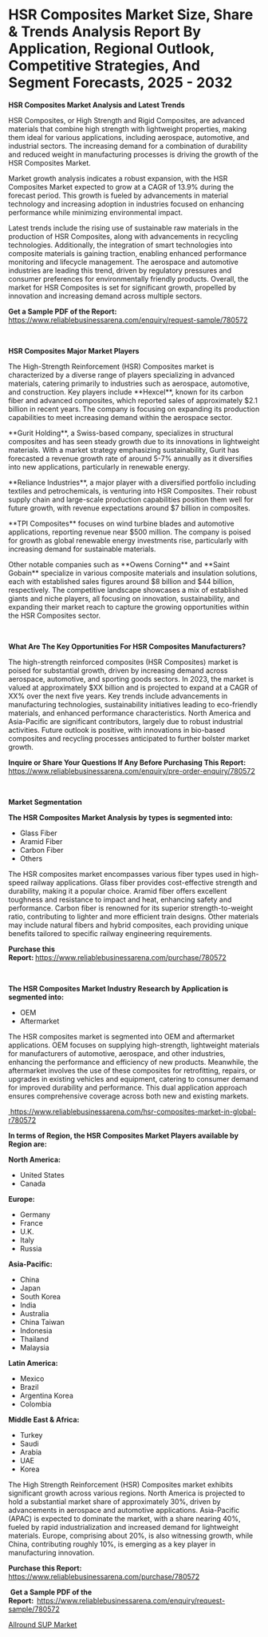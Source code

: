 <p><h1>HSR Composites Market Size, Share & Trends Analysis Report By Application, Regional Outlook, Competitive Strategies, And Segment Forecasts, 2025 - 2032</h1></p><p><strong>HSR Composites Market Analysis and Latest Trends</strong></p>
<p><p>HSR Composites, or High Strength and Rigid Composites, are advanced materials that combine high strength with lightweight properties, making them ideal for various applications, including aerospace, automotive, and industrial sectors. The increasing demand for a combination of durability and reduced weight in manufacturing processes is driving the growth of the HSR Composites Market.</p><p>Market growth analysis indicates a robust expansion, with the HSR Composites Market expected to grow at a CAGR of 13.9% during the forecast period. This growth is fueled by advancements in material technology and increasing adoption in industries focused on enhancing performance while minimizing environmental impact. </p><p>Latest trends include the rising use of sustainable raw materials in the production of HSR Composites, along with advancements in recycling technologies. Additionally, the integration of smart technologies into composite materials is gaining traction, enabling enhanced performance monitoring and lifecycle management. The aerospace and automotive industries are leading this trend, driven by regulatory pressures and consumer preferences for environmentally friendly products. Overall, the market for HSR Composites is set for significant growth, propelled by innovation and increasing demand across multiple sectors.</p></p>
<p><strong>Get a Sample PDF of the Report:&nbsp;</strong> <a href="https://www.reliablebusinessarena.com/enquiry/request-sample/780572?utm_campaign=1891&utm_medium=2&utm_source=Github&utm_content=ia&utm_term=26032025&utm_id=hsr-composites">https://www.reliablebusinessarena.com/enquiry/request-sample/780572</a></p>
<p>&nbsp;</p>
<p><strong>HSR Composites Major Market Players</strong></p>
<p><p>The High-Strength Reinforcement (HSR) Composites market is characterized by a diverse range of players specializing in advanced materials, catering primarily to industries such as aerospace, automotive, and construction. Key players include **Hexcel**, known for its carbon fiber and advanced composites, which reported sales of approximately $2.1 billion in recent years. The company is focusing on expanding its production capabilities to meet increasing demand within the aerospace sector.</p><p>**Gurit Holding**, a Swiss-based company, specializes in structural composites and has seen steady growth due to its innovations in lightweight materials. With a market strategy emphasizing sustainability, Gurit has forecasted a revenue growth rate of around 5-7% annually as it diversifies into new applications, particularly in renewable energy.</p><p>**Reliance Industries**, a major player with a diversified portfolio including textiles and petrochemicals, is venturing into HSR Composites. Their robust supply chain and large-scale production capabilities position them well for future growth, with revenue expectations around $7 billion in composites.</p><p>**TPI Composites** focuses on wind turbine blades and automotive applications, reporting revenue near $500 million. The company is poised for growth as global renewable energy investments rise, particularly with increasing demand for sustainable materials.</p><p>Other notable companies such as **Owens Corning** and **Saint Gobain** specialize in various composite materials and insulation solutions, each with established sales figures around $8 billion and $44 billion, respectively. The competitive landscape showcases a mix of established giants and niche players, all focusing on innovation, sustainability, and expanding their market reach to capture the growing opportunities within the HSR Composites sector.</p></p>
<p>&nbsp;</p>
<p><strong>What Are The Key Opportunities For HSR Composites Manufacturers?</strong></p>
<p><p>The high-strength reinforced composites (HSR Composites) market is poised for substantial growth, driven by increasing demand across aerospace, automotive, and sporting goods sectors. In 2023, the market is valued at approximately $XX billion and is projected to expand at a CAGR of XX% over the next five years. Key trends include advancements in manufacturing technologies, sustainability initiatives leading to eco-friendly materials, and enhanced performance characteristics. North America and Asia-Pacific are significant contributors, largely due to robust industrial activities. Future outlook is positive, with innovations in bio-based composites and recycling processes anticipated to further bolster market growth.</p></p>
<p><strong>Inquire or Share Your Questions If Any Before Purchasing This Report:</strong> <a href="https://www.reliablebusinessarena.com/enquiry/pre-order-enquiry/780572?utm_campaign=1891&utm_medium=2&utm_source=Github&utm_content=ia&utm_term=26032025&utm_id=hsr-composites">https://www.reliablebusinessarena.com/enquiry/pre-order-enquiry/780572</a></p>
<p>&nbsp;</p>
<p><strong>Market Segmentation</strong></p>
<p><strong>The HSR Composites Market Analysis by types is segmented into:</strong></p>
<p><ul><li>Glass Fiber</li><li>Aramid Fiber</li><li>Carbon Fiber</li><li>Others</li></ul></p>
<p><p>The HSR composites market encompasses various fiber types used in high-speed railway applications. Glass fiber provides cost-effective strength and durability, making it a popular choice. Aramid fiber offers excellent toughness and resistance to impact and heat, enhancing safety and performance. Carbon fiber is renowned for its superior strength-to-weight ratio, contributing to lighter and more efficient train designs. Other materials may include natural fibers and hybrid composites, each providing unique benefits tailored to specific railway engineering requirements.</p></p>
<p><strong>Purchase this Report:&nbsp;</strong><a href="https://www.reliablebusinessarena.com/purchase/780572?utm_campaign=1891&utm_medium=2&utm_source=Github&utm_content=ia&utm_term=26032025&utm_id=hsr-composites">https://www.reliablebusinessarena.com/purchase/780572</a></p>
<p>&nbsp;</p>
<p><strong>The HSR Composites Market Industry Research by Application is segmented into:</strong></p>
<p><ul><li>OEM</li><li>Aftermarket</li></ul></p>
<p><p>The HSR composites market is segmented into OEM and aftermarket applications. OEM focuses on supplying high-strength, lightweight materials for manufacturers of automotive, aerospace, and other industries, enhancing the performance and efficiency of new products. Meanwhile, the aftermarket involves the use of these composites for retrofitting, repairs, or upgrades in existing vehicles and equipment, catering to consumer demand for improved durability and performance. This dual application approach ensures comprehensive coverage across both new and existing markets.</p></p>
<p><a href="https://www.reliablebusinessarena.com/hsr-composites-market-in-global-r780572?utm_campaign=1891&utm_medium=2&utm_source=Github&utm_content=ia&utm_term=26032025&utm_id=hsr-composites">&nbsp;https://www.reliablebusinessarena.com/hsr-composites-market-in-global-r780572</a></p>
<p><strong>In terms of Region, the HSR Composites Market Players available by Region are:</strong></p>
<p>
    <p> <strong> North America: </strong>
        <ul>
            <li>United States</li>
            <li>Canada</li>
        </ul>
        </p> 
    <p> <strong> Europe: </strong>
        <ul>
            <li>Germany</li>
            <li>France</li>
            <li>U.K.</li>
            <li>Italy</li>
            <li>Russia</li>
        </ul>
        </p> 
    <p> <strong> Asia-Pacific: </strong>
        <ul>
            <li>China</li>
            <li>Japan</li>
            <li>South Korea</li>
            <li>India</li>
            <li>Australia</li>
            <li>China Taiwan</li>
            <li>Indonesia</li>
            <li>Thailand</li>
            <li>Malaysia</li>
        </ul>
        </p> 
    <p> <strong> Latin America: </strong>
        <ul>
            <li>Mexico</li>
            <li>Brazil</li>
            <li>Argentina Korea</li>
            <li>Colombia</li>
        </ul>
        </p> 
    <p> <strong> Middle East & Africa: </strong>
        <ul>
            <li>Turkey</li>
            <li>Saudi</li>
            <li>Arabia</li>
            <li>UAE</li>
            <li>Korea</li>
        </ul>
    </p>
    </p>
<p><p>The High Strength Reinforcement (HSR) Composites market exhibits significant growth across various regions. North America is projected to hold a substantial market share of approximately 30%, driven by advancements in aerospace and automotive applications. Asia-Pacific (APAC) is expected to dominate the market, with a share nearing 40%, fueled by rapid industrialization and increased demand for lightweight materials. Europe, comprising about 20%, is also witnessing growth, while China, contributing roughly 10%, is emerging as a key player in manufacturing innovation. </p></p>
<p><strong>Purchase this Report: </strong><a href="https://www.reliablebusinessarena.com/purchase/780572?utm_campaign=1891&utm_medium=2&utm_source=Github&utm_content=ia&utm_term=26032025&utm_id=hsr-composites">https://www.reliablebusinessarena.com/purchase/780572</a></p>
<p>&nbsp;<strong>Get a Sample PDF of the Report:&nbsp;&nbsp;</strong><a href="https://www.reliablebusinessarena.com/enquiry/request-sample/780572?utm_campaign=1891&utm_medium=2&utm_source=Github&utm_content=ia&utm_term=26032025&utm_id=hsr-composites">https://www.reliablebusinessarena.com/enquiry/request-sample/780572</a></p>
<p><strong></strong></p>
<p><p><a href="https://github.com/bmorecock/Market-Research-Report-List-6/blob/main/allround-sup-market.md?utm_campaign=1891&utm_medium=2&utm_source=Github&utm_content=ia&utm_term=26032025&utm_id=hsr-composites">Allround SUP Market</a></p></p>